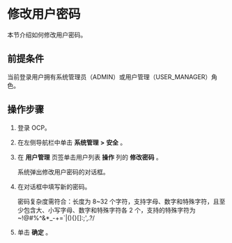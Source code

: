 修改用户密码
===========================

本节介绍如何修改用户密码。

**前提条件**
-----------------------------

当前登录用户拥有系统管理员（ADMIN）或用户管理（USER_MANAGER）角色。

操作步骤
-------------------------

1. 登录 OCP。

2. 在左侧导航栏中单击 **系统管理** **\>** **安全** 。

3. 在 **用户管理** 页签单击用户列表 **操作** 列的 **修改密码** 。

   系统弹出修改用户密码的对话框。

4. 在对话框中填写新的密码。

   密码复杂度需符合：长度为 8\~32 个字符，支持字母、数字和特殊字符，且至少包含大、小写字母、数字和特殊字符各 2 个，支持的特殊字符为 \~!@#%\^\&\*_-+=\`\|(){}\[\]:;',.?/

5. 单击 **确定** 。
